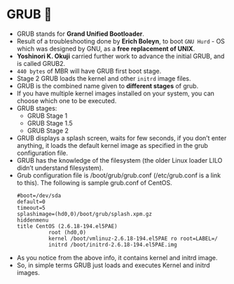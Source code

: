 # GRUB :floppy_disk:

- GRUB stands for **Grand Unified Bootloader**.
- Result of a troubleshooting done by **Erich Boleyn**, to boot `GNU Hurd` - OS which was designed by GNU, as a **free replacement of UNIX**.
- **Yoshinori K. Okuji** carried further work to advance the initial GRUB, and is called GRUB2.
- `440 bytes` of MBR will have GRUB first boot stage.
- Stage 2 GRUB loads the kernel and other `initrd` image files.
- GRUB is the combined name given to **different stages** of grub.
- If you have multiple kernel images installed on your system, you can choose which one to be executed.
- GRUB stages:
    - GRUB Stage 1
    - GRUB Stage 1.5
    - GRUB Stage 2
- GRUB displays a splash screen, waits for few seconds, if you don’t enter anything, it loads the default kernel image as specified in the grub configuration file.
- GRUB has the knowledge of the filesystem (the older Linux loader LILO didn’t understand filesystem).
- Grub configuration file is /boot/grub/grub.conf (/etc/grub.conf is a link to this). The following is sample grub.conf of CentOS.
    ```
    #boot=/dev/sda
    default=0
    timeout=5
    splashimage=(hd0,0)/boot/grub/splash.xpm.gz
    hiddenmenu
    title CentOS (2.6.18-194.el5PAE)
              root (hd0,0)
              kernel /boot/vmlinuz-2.6.18-194.el5PAE ro root=LABEL=/
              initrd /boot/initrd-2.6.18-194.el5PAE.img
    ```
- As you notice from the above info, it contains kernel and initrd image.
- So, in simple terms GRUB just loads and executes Kernel and initrd images.
